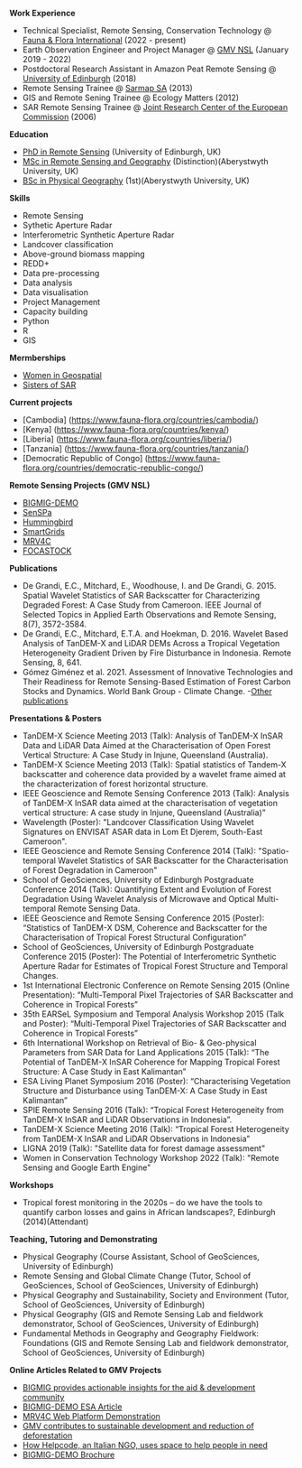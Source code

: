 **Work Experience**
- Technical Specialist, Remote Sensing, Conservation Technology @ [Fauna & Flora International](https://www.fauna-flora.org/) (2022 - present)
- Earth Observation Engineer and Project Manager @ [GMV NSL](https://www.gmv.com/en-es/sectors/space#geospatial-services-) (January 2019 - 2022)
- Postdoctoral Research Assistant in Amazon Peat Remote Sensing @ [University of Edinburgh](https://mitchardgroup.wordpress.com/) (2018)
- Remote Sensing Trainee @ [Sarmap SA](https://www.sarmap.ch/) (2013)
- GIS and Remote Sening Trainee @ Ecology Matters (2012)
- SAR Remote Sensing Trainee @ [Joint Research Center of the European Commission](https://commission.europa.eu/about-european-commission/departments-and-executive-agencies/joint-research-centre_en) (2006)

**Education**
- [PhD in Remote Sensing](https://era.ed.ac.uk/handle/1842/29511?show=full) (University of Edinburgh, UK)
- [MSc in Remote Sensing and Geography](https://www.researchgate.net/publication/258051264_Theoretical_and_Experimental_Analysis_of_TanDEM-X_InSAR_Data_Aimed_at_the_Characterisation_of_Vegetation_Vertical_Structure_A_Case_Study_in_Injune_Queensland_Australia) (Distinction)(Aberystwyth University, UK)
- [BSc in Physical Geography](https://www.researchgate.net/publication/258051371_Understanding_the_relationship_between_radar_microwave_backscatter_and_vegetation_biomass_through_allometric_equations_and_wave_scattering_models_a_case_study_for_Pinus_sylvestris) (1st)(Aberystwyth University, UK)

**Skills**
- Remote Sensing
- Sythetic Aperture Radar
- Interferometric Synthetic Aperture Radar
- Landcover classification
- Above-ground biomass mapping
- REDD+
- Data pre-processing
- Data analysis
- Data visualisation
- Project Management
- Capacity building
- Python
- R
- GIS


**Mermberships**
 - [Women in Geospatial](https://speakers.womeningeospatial.org/speakers/qEAUKfgnT1PyKPhzZhMbXuAvivS2)
 - [Sisters of SAR](https://sistersofsar.wixsite.com/sistersofsar/sar-stars)
 
**Current projects**
- [Cambodia] (https://www.fauna-flora.org/countries/cambodia/)
- [Kenya] (https://www.fauna-flora.org/countries/kenya/)
- [Liberia] (https://www.fauna-flora.org/countries/liberia/)
- [Tanzania] (https://www.fauna-flora.org/countries/tanzania/)
- [Democratic Republic of Congo] (https://www.fauna-flora.org/countries/democratic-republic-congo/)

**Remote Sensing Projects (GMV NSL)**
- [BIGMIG-DEMO](https://business.esa.int/projects/bigmig-demo)
- [SenSPa](http://www.senspa.karteco.gr/en/index.html)
- [Hummingbird](https://hummingbird-h2020.eu/)
- [SmartGrids](https://business.esa.int/projects/smartgrids)
- [MRV4C](https://mrv4c.com)
- [FOCASTOCK](https://www.forestcarbonpartnership.org/sites/fcp/files/assessment_of_innovative_technologies_and_their_readiness_for_rs_based_estimation_of_forest_carbon_stocks_and_dynamics.pdf)

**Publications** 
- De Grandi, E.C., Mitchard, E., Woodhouse, I. and De Grandi, G. 2015. Spatial Wavelet Statistics of SAR Backscatter for Characterizing Degraded Forest: A Case Study from Cameroon. IEEE Journal of Selected Topics in Applied Earth Observations and Remote Sensing, 8(7), 3572-3584. 
- De Grandi, E.C., Mitchard, E.T.A. and Hoekman, D. 2016. Wavelet Based Analysis of TanDEM-X and LiDAR DEMs Across a Tropical Vegetation Heterogeneity Gradient Driven by Fire Disturbance in Indonesia. Remote Sensing, 8, 641. 
- Gómez Giménez et al. 2021. Assessment of Innovative Technologies and Their Readiness for Remote Sensing-Based Estimation of Forest Carbon Stocks and Dynamics. World Bank Group - Climate Change.
-[Other publications](https://scholar.google.com/citations?hl=en&user=lgDAxZ8AAAAJ&view_op=list_works&sortby=pubdate)

**Presentations & Posters**
- TanDEM-X Science Meeting 2013 (Talk): Analysis of TanDEM-X InSAR Data and LiDAR Data Aimed at the Characterisation of Open Forest Vertical Structure: A Case Study in Injune, Queensland (Australia).
- TanDEM-X Science Meeting 2013 (Talk): Spatial statistics of Tandem-X backscatter and coherence data provided by a wavelet frame aimed at the characterization of forest horizontal structure.
- IEEE Geoscience and Remote Sensing Conference 2013 (Talk): Analysis of TanDEM-X InSAR data aimed at the characterisation of vegetation vertical structure: A case study in Injune, Queensland (Australia)”
- Wavelength (Poster): "Landcover Classification Using Wavelet Signatures on ENVISAT ASAR data in Lom Et Djerem, South-East Cameroon".
- IEEE Geoscience and Remote Sensing Conference 2014 (Talk): "Spatio- temporal Wavelet Statistics of SAR Backscatter for the Characterisation of Forest Degradation in Cameroon"
- School of GeoSciences, University of Edinburgh Postgraduate Conference 2014 (Talk): Quantifying Extent and Evolution of Forest Degradation Using Wavelet Analysis of Microwave and Optical Multi-temporal Remote Sensing Data.
- IEEE Geoscience and Remote Sensing Conference 2015 (Poster): “Statistics of TanDEM-X DSM, Coherence and Backscatter for the Characterisation of Tropical Forest Structural Configuration”
- School of GeoSciences, University of Edinburgh Postgraduate Conference 2015 (Poster): The Potential of Interferometric Synthetic Aperture Radar for Estimates of Tropical Forest Structure and Temporal Changes.
- 1st International Electronic Conference on Remote Sensing 2015 (Online Presentation): “Multi-Temporal Pixel Trajectories of SAR Backscatter and Coherence in Tropical Forests”
- 35th EARSeL Symposium and Temporal Analysis Workshop 2015 (Talk and Poster): “Multi-Temporal Pixel Trajectories of SAR Backscatter and Coherence in Tropical Forests”
- 6th International Workshop on Retrieval of Bio- & Geo-physical Parameters from SAR Data for Land Applications 2015 (Talk): “The Potential of TanDEM-X InSAR Coherence for Mapping Tropical Forest Structure: A Case Study in East Kalimantan”
- ESA Living Planet Symposium 2016 (Poster): “Characterising Vegetation Structure and Disturbance using TanDEM-X: A Case Study in East Kalimantan”
- SPIE Remote Sensing 2016 (Talk): “Tropical Forest Heterogeneity from TanDEM-X InSAR and LiDAR Observations in Indonesia”.
- TanDEM-X Science Meeting 2016 (Talk): “Tropical Forest Heterogeneity from TanDEM-X InSAR and LiDAR Observations in Indonesia”
- LIGNA 2019 (Talk): "Satellite data for forest damage assessment"
- Women in Conservation Technology Workshop 2022 (Talk): "Remote Sensing and Google Earth Engine"

**Workshops**
- Tropical forest monitoring in the 2020s – do we have the tools to quantify carbon
losses and gains in African landscapes?, Edinburgh (2014)(Attendant)

**Teaching, Tutoring and Demonstrating**
- Physical Geography (Course Assistant, School of GeoSciences, University of Edinburgh)
- Remote Sensing and Global Climate Change (Tutor, School of GeoSciences, School of GeoSciences, University of Edinburgh)
- Physical Geography and Sustainability, Society and Environment (Tutor, School of GeoSciences, University of Edinburgh)
- Physical Geography (GIS and Remote Sensing Lab and fieldwork demonstrator, School of GeoSciences, University of Edinburgh)
- Fundamental Methods in Geography and Geography Fieldwork: Foundations (GIS and Remote Sensing Lab and fieldwork demonstrator, School of GeoSciences, University of Edinburgh)

**Online Articles Related to GMV Projects**
- [BIGMIG provides actionable insights for the aid & development community](https://www.gmv.com/sites/default/files/content/file/2021/10/25/114/gmv_news_79_en.pdf)
- [BIGMIG-DEMO ESA Article](https://www.esa.int/Enabling_Support/Preparing_for_the_Future/Space_for_Earth/How_an_Italian_NGO_uses_space_to_help_people_in_need)
- [MRV4C Web Platform Demonstration](https://www.gmv.com/en-pt/communication/news/mrv4c-web-platform-demonstration)
- [GMV contributes to sustainable development and reduction of deforestation](https://www.gmv.com/en/communication/news/gmv-contributes-sustainable-development-and-reduction-deforestation)
- [How Helpcode, an Italian NGO, uses space to help people in need](https://www.onuitalia.com/how-helpcode-an-italian-ngo-uses-space-to-help-people-in-need/)
- [BIGMIG-DEMO Brochure](https://mysustainableforest.com/wp-content/uploads/2019/05/GMV_BIGMIG-Space-Based-Services-for-Migration.pdf)